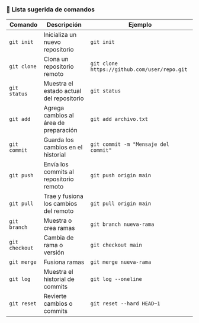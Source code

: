 ### 📘 **Lista sugerida de comandos**
| Comando | Descripción | Ejemplo |
|----------|--------------|----------|
| `git init` | Inicializa un nuevo repositorio | `git init` |
| `git clone` | Clona un repositorio remoto | `git clone https://github.com/user/repo.git` |
| `git status` | Muestra el estado actual del repositorio | `git status` |
| `git add` | Agrega cambios al área de preparación | `git add archivo.txt` |
| `git commit` | Guarda los cambios en el historial | `git commit -m "Mensaje del commit"` |
| `git push` | Envía los commits al repositorio remoto | `git push origin main` |
| `git pull` | Trae y fusiona los cambios del remoto | `git pull origin main` |
| `git branch` | Muestra o crea ramas | `git branch nueva-rama` |
| `git checkout` | Cambia de rama o versión | `git checkout main` |
| `git merge` | Fusiona ramas | `git merge nueva-rama` |
| `git log` | Muestra el historial de commits | `git log --oneline` |
| `git reset` | Revierte cambios o commits | `git reset --hard HEAD~1` |
